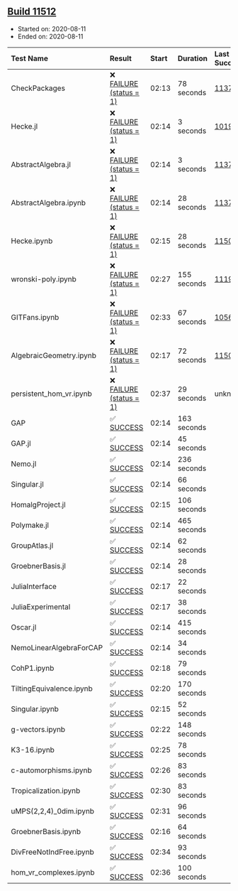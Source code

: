 ## [Build 11512](https://oscarci.mathematik.uni-kl.de/job/oscar/11512/)

* Started on: 2020-08-11
* Ended on: 2020-08-11

| Test Name    | Result | Start | Duration | Last Success | First Failure |
|:-------------|:-------|:------|:---------|:-------------|:--------------|
| CheckPackages | ❌ [FAILURE (status = 1)](https://oscarci.mathematik.uni-kl.de/job/oscar/11512/artifact/logs/build-11512/CheckPackages.log) | 02:13 | 78 seconds | [11376](https://oscarci.mathematik.uni-kl.de/job/oscar/11376/) | [11377](https://oscarci.mathematik.uni-kl.de/job/oscar/11377/) |
| Hecke.jl | ❌ [FAILURE (status = 1)](https://oscarci.mathematik.uni-kl.de/job/oscar/11512/artifact/logs/build-11512/Hecke.jl.log) | 02:14 | 3 seconds | [10197](https://oscarci.mathematik.uni-kl.de/job/oscar/10197/) | [10198](https://oscarci.mathematik.uni-kl.de/job/oscar/10198/) |
| AbstractAlgebra.jl | ❌ [FAILURE (status = 1)](https://oscarci.mathematik.uni-kl.de/job/oscar/11512/artifact/logs/build-11512/AbstractAlgebra.jl.log) | 02:14 | 3 seconds | [11376](https://oscarci.mathematik.uni-kl.de/job/oscar/11376/) | [11377](https://oscarci.mathematik.uni-kl.de/job/oscar/11377/) |
| AbstractAlgebra.ipynb | ❌ [FAILURE (status = 1)](https://oscarci.mathematik.uni-kl.de/job/oscar/11512/artifact/logs/build-11512/AbstractAlgebra.ipynb.log) | 02:14 | 28 seconds | [11376](https://oscarci.mathematik.uni-kl.de/job/oscar/11376/) | [11377](https://oscarci.mathematik.uni-kl.de/job/oscar/11377/) |
| Hecke.ipynb | ❌ [FAILURE (status = 1)](https://oscarci.mathematik.uni-kl.de/job/oscar/11512/artifact/logs/build-11512/Hecke.ipynb.log) | 02:15 | 28 seconds | [11500](https://oscarci.mathematik.uni-kl.de/job/oscar/11500/) | [11501](https://oscarci.mathematik.uni-kl.de/job/oscar/11501/) |
| wronski-poly.ipynb | ❌ [FAILURE (status = 1)](https://oscarci.mathematik.uni-kl.de/job/oscar/11512/artifact/logs/build-11512/wronski-poly.ipynb.log) | 02:27 | 155 seconds | [11192](https://oscarci.mathematik.uni-kl.de/job/oscar/11192/) | [11193](https://oscarci.mathematik.uni-kl.de/job/oscar/11193/) |
| GITFans.ipynb | ❌ [FAILURE (status = 1)](https://oscarci.mathematik.uni-kl.de/job/oscar/11512/artifact/logs/build-11512/GITFans.ipynb.log) | 02:33 | 67 seconds | [10566](https://oscarci.mathematik.uni-kl.de/job/oscar/10566/) | [10567](https://oscarci.mathematik.uni-kl.de/job/oscar/10567/) |
| AlgebraicGeometry.ipynb | ❌ [FAILURE (status = 1)](https://oscarci.mathematik.uni-kl.de/job/oscar/11512/artifact/logs/build-11512/AlgebraicGeometry.ipynb.log) | 02:17 | 72 seconds | [11500](https://oscarci.mathematik.uni-kl.de/job/oscar/11500/) | [11501](https://oscarci.mathematik.uni-kl.de/job/oscar/11501/) |
| persistent_hom_vr.ipynb | ❌ [FAILURE (status = 1)](https://oscarci.mathematik.uni-kl.de/job/oscar/11512/artifact/logs/build-11512/persistent_hom_vr.ipynb.log) | 02:37 | 29 seconds | unknown | unknown |
| GAP | ✅ [SUCCESS](https://oscarci.mathematik.uni-kl.de/job/oscar/11512/artifact/logs/build-11512/GAP.log) | 02:14 | 163 seconds |  |  |
| GAP.jl | ✅ [SUCCESS](https://oscarci.mathematik.uni-kl.de/job/oscar/11512/artifact/logs/build-11512/GAP.jl.log) | 02:14 | 45 seconds |  |  |
| Nemo.jl | ✅ [SUCCESS](https://oscarci.mathematik.uni-kl.de/job/oscar/11512/artifact/logs/build-11512/Nemo.jl.log) | 02:14 | 236 seconds |  |  |
| Singular.jl | ✅ [SUCCESS](https://oscarci.mathematik.uni-kl.de/job/oscar/11512/artifact/logs/build-11512/Singular.jl.log) | 02:14 | 66 seconds |  |  |
| HomalgProject.jl | ✅ [SUCCESS](https://oscarci.mathematik.uni-kl.de/job/oscar/11512/artifact/logs/build-11512/HomalgProject.jl.log) | 02:15 | 106 seconds |  |  |
| Polymake.jl | ✅ [SUCCESS](https://oscarci.mathematik.uni-kl.de/job/oscar/11512/artifact/logs/build-11512/Polymake.jl.log) | 02:14 | 465 seconds |  |  |
| GroupAtlas.jl | ✅ [SUCCESS](https://oscarci.mathematik.uni-kl.de/job/oscar/11512/artifact/logs/build-11512/GroupAtlas.jl.log) | 02:14 | 62 seconds |  |  |
| GroebnerBasis.jl | ✅ [SUCCESS](https://oscarci.mathematik.uni-kl.de/job/oscar/11512/artifact/logs/build-11512/GroebnerBasis.jl.log) | 02:14 | 28 seconds |  |  |
| JuliaInterface | ✅ [SUCCESS](https://oscarci.mathematik.uni-kl.de/job/oscar/11512/artifact/logs/build-11512/JuliaInterface.log) | 02:17 | 22 seconds |  |  |
| JuliaExperimental | ✅ [SUCCESS](https://oscarci.mathematik.uni-kl.de/job/oscar/11512/artifact/logs/build-11512/JuliaExperimental.log) | 02:17 | 38 seconds |  |  |
| Oscar.jl | ✅ [SUCCESS](https://oscarci.mathematik.uni-kl.de/job/oscar/11512/artifact/logs/build-11512/Oscar.jl.log) | 02:14 | 415 seconds |  |  |
| NemoLinearAlgebraForCAP | ✅ [SUCCESS](https://oscarci.mathematik.uni-kl.de/job/oscar/11512/artifact/logs/build-11512/NemoLinearAlgebraForCAP.log) | 02:14 | 34 seconds |  |  |
| CohP1.ipynb | ✅ [SUCCESS](https://oscarci.mathematik.uni-kl.de/job/oscar/11512/artifact/logs/build-11512/CohP1.ipynb.log) | 02:18 | 79 seconds |  |  |
| TiltingEquivalence.ipynb | ✅ [SUCCESS](https://oscarci.mathematik.uni-kl.de/job/oscar/11512/artifact/logs/build-11512/TiltingEquivalence.ipynb.log) | 02:20 | 170 seconds |  |  |
| Singular.ipynb | ✅ [SUCCESS](https://oscarci.mathematik.uni-kl.de/job/oscar/11512/artifact/logs/build-11512/Singular.ipynb.log) | 02:15 | 52 seconds |  |  |
| g-vectors.ipynb | ✅ [SUCCESS](https://oscarci.mathematik.uni-kl.de/job/oscar/11512/artifact/logs/build-11512/g-vectors.ipynb.log) | 02:22 | 148 seconds |  |  |
| K3-16.ipynb | ✅ [SUCCESS](https://oscarci.mathematik.uni-kl.de/job/oscar/11512/artifact/logs/build-11512/K3-16.ipynb.log) | 02:25 | 78 seconds |  |  |
| c-automorphisms.ipynb | ✅ [SUCCESS](https://oscarci.mathematik.uni-kl.de/job/oscar/11512/artifact/logs/build-11512/c-automorphisms.ipynb.log) | 02:26 | 83 seconds |  |  |
| Tropicalization.ipynb | ✅ [SUCCESS](https://oscarci.mathematik.uni-kl.de/job/oscar/11512/artifact/logs/build-11512/Tropicalization.ipynb.log) | 02:30 | 83 seconds |  |  |
| uMPS(2,2,4)_0dim.ipynb | ✅ [SUCCESS](https://oscarci.mathematik.uni-kl.de/job/oscar/11512/artifact/logs/build-11512/uMPS-2-2-4-_0dim.ipynb.log) | 02:31 | 96 seconds |  |  |
| GroebnerBasis.ipynb | ✅ [SUCCESS](https://oscarci.mathematik.uni-kl.de/job/oscar/11512/artifact/logs/build-11512/GroebnerBasis.ipynb.log) | 02:16 | 64 seconds |  |  |
| DivFreeNotIndFree.ipynb | ✅ [SUCCESS](https://oscarci.mathematik.uni-kl.de/job/oscar/11512/artifact/logs/build-11512/DivFreeNotIndFree.ipynb.log) | 02:34 | 93 seconds |  |  |
| hom_vr_complexes.ipynb | ✅ [SUCCESS](https://oscarci.mathematik.uni-kl.de/job/oscar/11512/artifact/logs/build-11512/hom_vr_complexes.ipynb.log) | 02:36 | 100 seconds |  |  |
